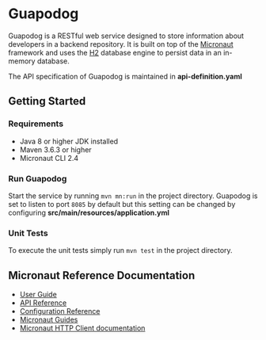 # Guapodog

Guapodog is a RESTful web service designed to store information about developers in a backend repository. It is built on top of the [Micronaut](https://micronaut.io) framework and uses the [H2](https://www.h2database.com/html/main.html) database engine to persist data in an in-memory database.

The API specification of Guapodog is maintained in **api-definition.yaml**

## Getting Started

### Requirements

- Java 8 or higher JDK installed
- Maven 3.6.3 or higher
- Micronaut CLI 2.4

### Run Guapodog

Start the service by running 	`mvn mn:run` in the project directory. Guapodog is set to listen to port `8085` by default but this setting can be changed by configuring **src/main/resources/application.yml**

### Unit Tests

To execute the unit tests simply run `mvn test` in the project directory.

## Micronaut Reference Documentation

- [User Guide](https://docs.micronaut.io/2.4.0/guide/index.html)
- [API Reference](https://docs.micronaut.io/2.4.0/api/index.html)
- [Configuration Reference](https://docs.micronaut.io/2.4.0/guide/configurationreference.html)
- [Micronaut Guides](https://guides.micronaut.io/index.html)
- [Micronaut HTTP Client documentation](https://docs.micronaut.io/latest/guide/index.html#httpClient)